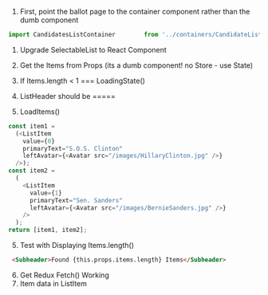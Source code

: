 1. First, point the ballot page to the container component rather than the dumb component
```js
import CandidatesListContainer        from '../containers/CandidateList.jsx';
```

1. Upgrade SelectableList to React Component


2. Get the Items from Props (its a dumb component! no Store - use State)
3. If Items.length < 1 === LoadingState()
4. ListHeader should be =====
5. LoadItems()
```js
const item1 =
  (<ListItem
    value={0}
    primaryText="S.O.S. Clinton"
    leftAvatar={<Avatar src="/images/HillaryClinton.jpg" />}
  />);
const item2 =
  (
    <ListItem
      value={1}
      primaryText="Sen. Sanders"
      leftAvatar={<Avatar src="/images/BernieSanders.jpg" />}
    />
  );
return [item1, item2];
```

5. Test with Displaying Items.length()
```html
 <Subheader>Found {this.props.items.length} Items</Subheader>
```
6. Get Redux Fetch() Working
7. Item data in ListItem

